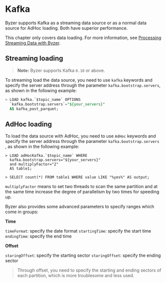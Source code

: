 # Kafka

Byzer supports Kafka as a streaming data source or as a normal data source for AdHoc loading. Both have superior performance.

This chapter only covers data loading. For more information, see [Processing Streaming Data with Byzer](/byzer-lang/en-us/streaming/README.md).


## Streaming loading

> **Note:** Byzer supports Kafka `0.10` or above.

To streaming load the data source, you need to use `kafka` keywords and specify the server address through the parameter `kafka.bootstrap.servers`, as shown in the following example:

```sql
> LOAD kafka.`$topic_name` OPTIONS
  `kafka.bootstrap.servers`="${your_servers}"
  AS kafka_post_parquet;
```

## AdHoc loading

To load the data source with AdHoc, you need to use `AdHoc` keywords and specify the server address through the parameter `kafka.bootstrap.servers` , as shown in the following example:

```
> LOAD adHocKafka.`$topic_name` WHERE
  kafka.bootstrap.servers="${your_servers}"
  and multiplyFactor="2"
  AS table1;

> SELECT count(*) FROM table1 WHERE value LIKE "%yes%" AS output;
```
`multiplyFactor` means to set two threads to scan the same partition and at the same time increase the degree of parallelism by two times for speeding up.

Byzer also provides some advanced parameters to specify ranges which come in groups:

**Time**

`timeFormat`: specify the date format
`startingTime`: specify the start time
`endingTime`: specify the end time

**Offset**

`staringOffset`: specify the starting sector
`staringOffset`: specify the ending sector

> Through offset, you need to specify the starting and ending sectors of each partition, which is more troublesome and less used.
